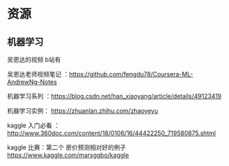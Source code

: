 # 资源


## 机器学习 
吴恩达的视频 b站有

吴恩达老师视频笔记  ：https://github.com/fengdu78/Coursera-ML-AndrewNg-Notes

机器学习系列 ：https://blog.csdn.net/han_xiaoyang/article/details/49123419

机器学习实例： https://zhuanlan.zhihu.com/zhaoyeyu

kaggle 入门必看 ：http://www.360doc.com/content/18/0106/16/44422250_719580875.shtml

kaggle 比赛：第二个 房价预测相对好的例子  https://www.kaggle.com/marsggbo/kaggle
